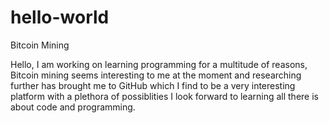 # hello-world
Bitcoin Mining

Hello, I am working on learning programming for a multitude of reasons, Bitcoin mining seems interesting to me at the moment 
and researching further has brought me to GitHub which I find to be a very interesting platform with a plethora of possiblities
I look forward to learning all there is about code and programming. 
